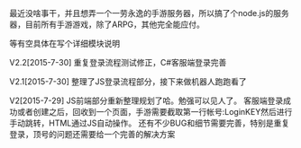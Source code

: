 最近没啥事干，并且想弄一个一劳永逸的手游服务器，所以搞了个node.js的服务器，目前所有手游游戏，除了ARPG，其他完全能应付。

等有空具体在写个详细模块说明

V2.2[2015-7-30] 
重复登录流程测试修正，C#客服端登录完善

V2.1[2015-7-30]
整理了JS登录流程部分，接下来做机器人跑跑看了

V2[2015-7-29]
JS前端部分重新整理规划了哈。勉强可以见人了。
客服端登录成功或者创建之后，回收到一个页面，手游需要截取第一行帐号:LoginKEY然后进行手动跳转，HTML通过JS自动操作。
还有不少BUG和细节需要完善，特别是重复登录，顶号的问题还需要给一个完善的解决方案
